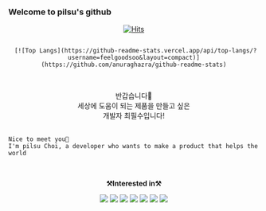 ### Welcome to pilsu's github 

  <div align=center>

  [![Hits](https://hits.seeyoufarm.com/api/count/incr/badge.svg?url=https%3A%2F%2Fgithub.com%2Ffeelgoodsoo&count_bg=%2379C83D&title_bg=%23555555&icon=&icon_color=%23E7E7E7&title=hits&edge_flat=false)](https://hits.seeyoufarm.com)

  </div>
  
  <div style="display:flex" align="center">

  <!--
  [![pilsu's GitHub stats](https://github-readme-stats.vercel.app/api?username=feelgoodsoo)](https://github.com/anuraghazra/github-readme-stats)
-->
<!--
  [![Top Langs](https://github-readme-stats.vercel.app/api/top-langs/?username=feelgoodsoo)](https://github.com/anuraghazra/github-readme-stats)
-->  
     [![Top Langs](https://github-readme-stats.vercel.app/api/top-langs/?username=feelgoodsoo&layout=compact)](https://github.com/anuraghazra/github-readme-stats)

</div>

<br>
<p align="center">
    반갑습니다👐 <br>
    세상에 도움이 되는 제품을 만들고 싶은<br>
    개발자 최필수입니다! <br><br>
    
    Nice to meet you👐
    I'm pilsu Choi, a developer who wants to make a product that helps the world
</p>
  
<br>
<p align="center">
    <Strong>⚒️Interested in⚒️</Strong><br>
</p>

<p align="center" display="inline-block">
    <img src="https://img.shields.io/badge/NGINX-009639?style=for-the-badge&logo=nginx&logoColor=white">
    <img src="https://img.shields.io/badge/SpringBoot-6DB33F?style=for-the-badge&logo=SpringBoot&logoColor=white">
    <img src="https://img.shields.io/badge/mysql-4479A1?style=for-the-badge&logo=mysql&logoColor=white"> 
    <img src="https://img.shields.io/badge/Docker-2496ED?style=for-the-badge&logo=docker&logoColor=white"> 
    <img src="https://img.shields.io/badge/Amazon AWS-232F3E?style=for-the-badge&logo=amazon aws&logoColor=white">
    <img src="https://img.shields.io/badge/ElasticStack-005571?style=for-the-badge&logo=elasticstack&logoColor=white">
    <img src="https://img.shields.io/badge/Jenkins-D24939?style=for-the-badge&logo=jenkins&logoColor=white">
</p>
<!--
**feelgoodsoo/feelgoodsoo** is a ✨ _special_ ✨ repository because its `README.md` (this file) appears on your GitHub profile.

Here are some ideas to get you started:

- 🔭 I’m currently working on ...
- 🌱 I’m currently learning ...
- 👯 I’m looking to collaborate on ...
- 🤔 I’m looking for help with ...
- 💬 Ask me about ...
- 📫 How to reach me: ...
- 😄 Pronouns: ...
- ⚡ Fun fact: ...
-->
